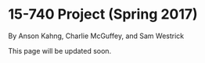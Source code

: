 15-740 Project (Spring 2017)
============================

By Anson Kahng, Charlie McGuffey, and Sam Westrick

This page will be updated soon.

